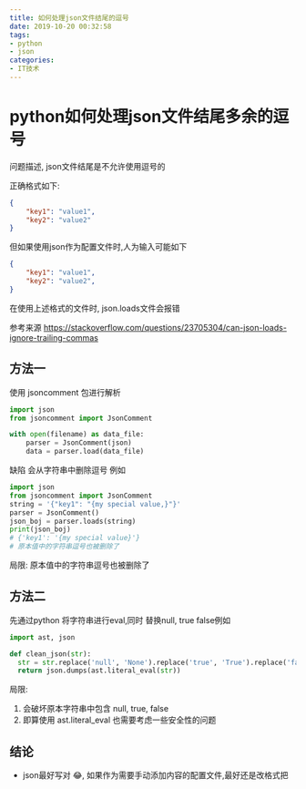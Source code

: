```yaml
---
title: 如何处理json文件结尾的逗号
date: 2019-10-20 00:32:58
tags:
- python
- json
categories:
- IT技术
---
```


# python如何处理json文件结尾多余的逗号

问题描述, json文件结尾是不允许使用逗号的

正确格式如下:

```json
{
    "key1": "value1",
    "key2": "value2"
}
```

但如果使用json作为配置文件时,人为输入可能如下

```json
{
    "key1": "value1",
    "key2": "value2",
}
```

在使用上述格式的文件时, json.loads文件会报错

<!-- more-->

参考来源 https://stackoverflow.com/questions/23705304/can-json-loads-ignore-trailing-commas



## 方法一

使用 jsoncomment 包进行解析

```python
import json
from jsoncomment import JsonComment

with open(filename) as data_file:    
    parser = JsonComment(json)
    data = parser.load(data_file)
```

缺陷 会从字符串中删除逗号 例如

```python
import json
from jsoncomment import JsonComment
string = '{"key1": "{my special value,}"}'
parser = JsonComment()
json_boj = parser.loads(string)
print(json_boj)
# {'key1': '{my special value}'}
# 原本值中的字符串逗号也被删除了
```

局限: 原本值中的字符串逗号也被删除了



## 方法二

先通过python 将字符串进行eval,同时 替换null, true false例如

```python
import ast, json

def clean_json(str):
  str = str.replace('null', 'None').replace('true', 'True').replace('false', 'False')
  return json.dumps(ast.literal_eval(str))
```

局限: 

1. 会破坏原本字符串中包含 null, true, false 
2. 即算使用 ast.literal_eval 也需要考虑一些安全性的问题





## 结论

- json最好写对 :joy:, 如果作为需要手动添加内容的配置文件,最好还是改格式把